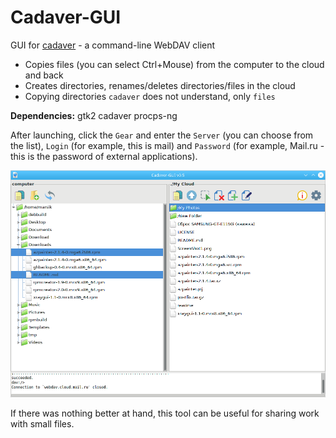 # Cadaver-GUI
GUI for [cadaver](https://notroj.github.io/cadaver/) - a command-line WebDAV client

+ Copies files (you can select Ctrl+Mouse) from the computer to the cloud and back
+ Creates directories, renames/deletes directories/files in the cloud
+ Copying directories `cadaver` does not understand, only `files`

**Dependencies:** gtk2 cadaver procps-ng

After launching, click the `Gear` and enter the `Server` (you can choose from the list), `Login` (for example, this is mail) and `Password` (for example, Mail.ru - this is the password of external applications).

![](https://github.com/AKotov-dev/Cadaver-GUI/blob/main/ScreenShot1.png)

If there was nothing better at hand, this tool can be useful for sharing work with small files.
